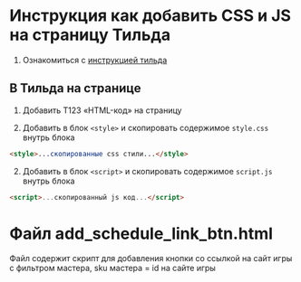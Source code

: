 # Инструкция как добавить CSS и JS на страницу Тильда

1. Ознакомиться с [инструкцией тильда](https://tilda.cc/ru/answers/a/html/#:~:text=%D0%9E%D1%82%D0%BA%D1%80%D0%BE%D0%B9%D1%82%D0%B5%20%C2%AB%D0%91%D0%B8%D0%B1%D0%BB%D0%B8%D0%BE%D1%82%D0%B5%D0%BA%D1%83%20%D0%B1%D0%BB%D0%BE%D0%BA%D0%BE%D0%B2%C2%BB%20%E2%86%92%20%C2%AB,%2C%20CSS%20%D0%B8%20Javascript%2D%D0%BA%D0%BE%D0%B4.)


## В Тильда на странице
1. Добавить T123 «HTML-код» на страницу

2. Добавить в блок ```<style>``` и скопировать содержимое ```style.css``` внутрь блока
```html
<style>...скопированные css стили...</style>
```

2. Добавить в блок ```<script>``` и скопировать содержимое ```script.js``` внутрь блока
```html
<script>...скопированный js код...</script>
```

# Файл add_schedule_link_btn.html

Файл содержит скрипт для добавления кнопки со ссылкой на сайт игры с фильтром мастера, sku мастера = id на сайте игры
